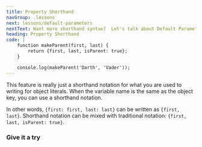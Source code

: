 ```yaml
---
title: Property Shorthand
navGroup: .lessons
next: lessons/default-parameters
nextText: Want more shorthand syntax?  Let's talk about Default Parameters.
heading: Property Shorthand
code: |
    function makeParent(first, last) {
        return {first, last, isParent: true};
    }

    console.log(makeParent('Darth', 'Vader'));
---
```


This feature is really just a shorthand notation for what you are used to writing for object literals.  When the variable name is the same as the object key, you can use a shorthand notation.

In other words, `{first: first, last: last}` can be written as `{first, last}`.  Shorthand notation can be mixed with traditional notation: `{first, last, isParent: true}`.

### Give it a try
